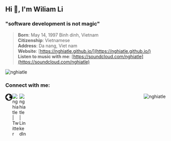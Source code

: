 ## Hi 👋, I'm Wiliam Li
### "software development is not magic"

> **Born**: May 14, 1997 Binh dinh, Vietnam<br>
> **Citizenship**: Vietnamese<br>
> **Address**: Da nang, Viet nam<br>
> **Website**: [https://nghiatle.github.io/](https://nghiatle.github.io/)<br>
> **Listen to music with me**: [https://soundcloud.com/nghiatle](https://soundcloud.com/nghiatle)

<div><img align="center" src="https://github-readme-stats.vercel.app/api?username=nghiatle&count_private=true&show_icons=true" alt="nghiatle" /></p></div>

### Connect with me:

[<img align="left" alt="nghiatle" width="22px" src="https://raw.githubusercontent.com/iconic/open-iconic/master/svg/globe.svg" />][website]
[<img align="left" alt="nghiatle | Twitter" width="22px" src="https://cdn.jsdelivr.net/npm/simple-icons@v3/icons/twitter.svg" />][twitter]
[<img align="left" alt="nghiatle | LinkedIn" width="22px" src="https://cdn.jsdelivr.net/npm/simple-icons@v3/icons/linkedin.svg" />][linkedin]

[website]: https://nghiatle.github.io
[twitter]: https://twitter.com/nghiatle1997
[linkedin]: https://linkedin.com/in/nghialethanh

<p align="right"> <img src="https://komarev.com/ghpvc/?username=nghiatle&label=Profile%20views&color=0e75b6&style=flat" alt="nghiatle" /> </p>
